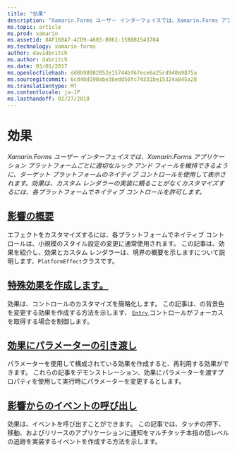```yaml
---
title: "効果"
description: "Xamarin.Forms ユーザー インターフェイスでは、Xamarin.Forms アプリケーション プラットフォームごとに適切なルック アンド フィールを維持できるように、ターゲット プラットフォームのネイティブ コントロールを使用して表示されます。 効果は、カスタム レンダラーの実装に頼ることがなくカスタマイズするには、各プラットフォームでネイティブ コントロールを許可します。"
ms.topic: article
ms.prod: xamarin
ms.assetid: 8AF168A7-4CD9-4603-B961-15B8B1543784
ms.technology: xamarin-forms
author: davidbritch
ms.author: dabritch
ms.date: 03/01/2017
ms.openlocfilehash: dd8b98982052e15744bf67ece6a25cd940a9875a
ms.sourcegitcommit: 6cd40d190abe38edd50fc74331be15324a845a28
ms.translationtype: MT
ms.contentlocale: ja-JP
ms.lasthandoff: 02/27/2018
---
```

# <a name="effects"></a>効果

_Xamarin.Forms ユーザー インターフェイスでは、Xamarin.Forms アプリケーション プラットフォームごとに適切なルック アンド フィールを維持できるように、ターゲット プラットフォームのネイティブ コントロールを使用して表示されます。効果は、カスタム レンダラーの実装に頼ることがなくカスタマイズするには、各プラットフォームでネイティブ コントロールを許可します。_

## <a name="introduction-to-effectsintroductionmd"></a>[影響の概要](introduction.md)

エフェクトをカスタマイズするには、各プラットフォームでネイティブ コントロールは、小規模のスタイル設定の変更に通常使用されます。 この記事は、効果を紹介し、効果とカスタム レンダラーは、境界の概要を示しますについて説明します、`PlatformEffect`クラスです。

## <a name="creating-an-effectcreatingmd"></a>[特殊効果を作成します。](creating.md)

効果は、コントロールのカスタマイズを簡略化します。 この記事は、の背景色を変更する効果を作成する方法を示します、 [ `Entry` ](https://developer.xamarin.com/api/type/Xamarin.Forms.Entry/)コントロールがフォーカスを取得する場合を制御します。

## <a name="passing-parameters-to-an-effectpassing-parametersindexmd"></a>[効果にパラメーターの引き渡し](passing-parameters/index.md)

パラメーターを使用して構成されている効果を作成すると、再利用する効果ができます。 これらの記事をデモンストレーション、効果にパラメーターを渡すプロパティを使用して実行時にパラメーターを変更するとします。

## <a name="invoking-events-from-an-effecttouch-trackingmd"></a>[影響からのイベントの呼び出し](touch-tracking.md)

効果は、イベントを呼び出すことができます。 この記事では、タッチの押下、移動、およびリリースのアプリケーションに通知をマルチタッチ本指の低レベルの追跡を実装するイベントを作成する方法を示します。